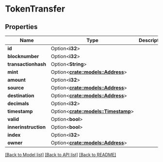 # TokenTransfer

## Properties

Name | Type | Description | Notes
------------ | ------------- | ------------- | -------------
**id** | Option<**i32**> |  | [optional]
**blocknumber** | Option<**i32**> |  | [optional]
**transactionhash** | Option<**String**> |  | [optional]
**mint** | Option<[**crate::models::Address**](Address.md)> |  | [optional]
**amount** | Option<**i32**> |  | [optional]
**source** | Option<[**crate::models::Address**](Address.md)> |  | [optional]
**destination** | Option<[**crate::models::Address**](Address.md)> |  | [optional]
**decimals** | Option<**i32**> |  | [optional]
**timestamp** | Option<[**crate::models::Timestamp**](Timestamp.md)> |  | [optional]
**valid** | Option<**bool**> |  | [optional]
**innerinstruction** | Option<**bool**> |  | [optional]
**index** | Option<**i32**> |  | [optional]
**owner** | Option<[**crate::models::Address**](Address.md)> |  | [optional]

[[Back to Model list]](../solanabeach_api.wiki/Home.md#documentation-for-models) [[Back to API list]](../solanabeach_api.wiki/Home.md#documentation-for-api-endpoints) [[Back to README]](../solanabeach_api.wiki/Home.md)


